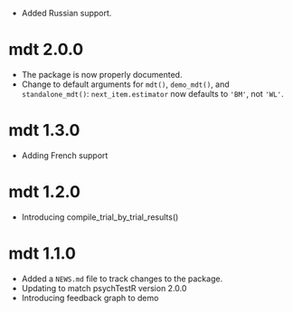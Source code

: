 * Added Russian support.

# mdt 2.0.0

* The package is now properly documented.
* Change to default arguments for `mdt()`, `demo_mdt()`,
and `standalone_mdt()`: 
`next_item.estimator` now defaults to `'BM'`, not `'WL'`.

# mdt 1.3.0

* Adding French support

# mdt 1.2.0

* Introducing compile_trial_by_trial_results()

# mdt 1.1.0

* Added a `NEWS.md` file to track changes to the package.
* Updating to match psychTestR version 2.0.0
* Introducing feedback graph to demo
